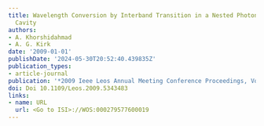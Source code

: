 ```yaml
---
title: Wavelength Conversion by Interband Transition in a Nested Photonic Crystal
  Cavity
authors:
- A. Khorshidahmad
- A. G. Kirk
date: '2009-01-01'
publishDate: '2024-05-30T20:52:40.439835Z'
publication_types:
- article-journal
publication: '*2009 Ieee Leos Annual Meeting Conference Proceedings, Vols 1and 2*'
doi: Doi 10.1109/Leos.2009.5343483
links:
- name: URL
  url: <Go to ISI>://WOS:000279577600019
---
```

